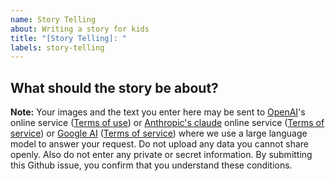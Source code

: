 ```yaml
---
name: Story Telling
about: Writing a story for kids
title: "[Story Telling]: "
labels: story-telling
---
```


## What should the story be about?



**Note:** Your images and the text you enter here may be sent to [OpenAI](https://openai.com/)'s online service ([Terms of use](https://openai.com/policies/row-terms-of-use/)) or [Anthropic's claude](https://www.anthropic.com/api) online service ([Terms of service](https://www.anthropic.com/legal/consumer-terms)) or [Google AI](https://ai.google.dev/) ([Terms of service](https://ai.google.dev/gemini-api/terms)) where we use a large language model to answer your request. 
Do not upload any data you cannot share openly. Also do not enter any private or secret information. By submitting this Github issue, you confirm that you understand these conditions.

